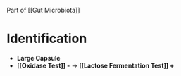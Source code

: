 Part of [[Gut Microbiota]]

# Identification
- **Large Capsule**
- **[[Oxidase Test]] -** -> **[[Lactose Fermentation Test]] +**

